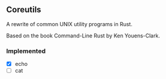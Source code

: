 ## Coreutils

A rewrite of common UNIX utility programs in Rust.

Based on the book Command-Line Rust by Ken Youens-Clark. 

### Implemented
- [x] echo
- [ ] cat
